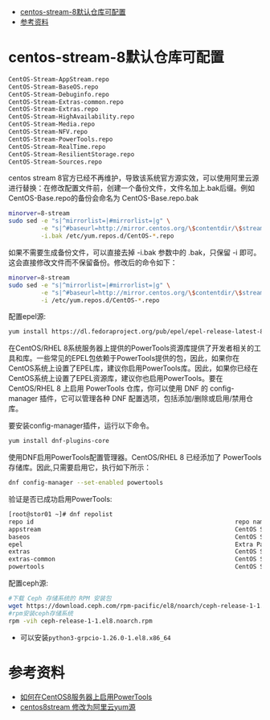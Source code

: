 
- [centos-stream-8默认仓库可配置](#centos-stream-8默认仓库可配置)
- [参考资料](#参考资料)

# centos-stream-8默认仓库可配置
```bash
CentOS-Stream-AppStream.repo
CentOS-Stream-BaseOS.repo
CentOS-Stream-Debuginfo.repo
CentOS-Stream-Extras-common.repo
CentOS-Stream-Extras.repo
CentOS-Stream-HighAvailability.repo
CentOS-Stream-Media.repo
CentOS-Stream-NFV.repo
CentOS-Stream-PowerTools.repo
CentOS-Stream-RealTime.repo
CentOS-Stream-ResilientStorage.repo
CentOS-Stream-Sources.repo
```

centos stream 8官方已经不再维护，导致该系统官方源实效，可以使用阿里云源进行替换：在修改配置文件前，创建一个备份文件，文件名加上.bak后缀。例如CentOS-Base.repo的备份会命名为 CentOS-Base.repo.bak
```bash
minorver=8-stream
sudo sed -e "s|^mirrorlist=|#mirrorlist=|g" \
         -e "s|^#baseurl=http://mirror.centos.org/\$contentdir/\$stream|baseurl=https://mirrors.aliyun.com/centos-vault/$minorver|g" \
         -i.bak /etc/yum.repos.d/CentOS-*.repo
```
如果不需要生成备份文件，可以直接去掉 -i.bak 参数中的 .bak，只保留 -i 即可。这会直接修改文件而不保留备份。修改后的命令如下：
```bash
minorver=8-stream
sudo sed -e "s|^mirrorlist=|#mirrorlist=|g" \
         -e "s|^#baseurl=http://mirror.centos.org/\$contentdir/\$stream|baseurl=https://mirrors.aliyun.com/centos-vault/$minorver|g" \
         -i /etc/yum.repos.d/CentOS-*.repo
```


配置epel源:
```bash
yum install https://dl.fedoraproject.org/pub/epel/epel-release-latest-8.noarch.rpm
```

在CentOS/RHEL 8系统服务器上提供的PowerTools资源库提供了开发者相关的工具和库。一些常见的EPEL包依赖于PowerTools提供的包，因此，如果你在CentOS系统上设置了EPEL库，建议你启用PowerTools库。因此，如果你已经在CentOS系统上设置了EPEL资源库，建议你也启用PowerTools。要在 CentOS/RHEL 8 上启用 PowerTools 仓库，你可以使用 DNF 的 config-manager 插件，它可以管理各种 DNF 配置选项，包括添加/删除或启用/禁用仓库。

要安装config-manager插件，运行以下命令。
```bash
yum install dnf-plugins-core
```
使用DNF启用PowerTools配置管理器。CentOS/RHEL 8 已经添加了 PowerTools 存储库。因此,只需要启用它，执行如下所示：
```bash
dnf config-manager --set-enabled powertools
```
验证是否已成功启用PowerTools:
```bash
[root@stor01 ~]# dnf repolist
repo id                                                        repo name
appstream                                                      CentOS Stream 8 - AppStream
baseos                                                         CentOS Stream 8 - BaseOS
epel                                                           Extra Packages for Enterprise Linux 8 - x86_64
extras                                                         CentOS Stream 8 - Extras
extras-common                                                  CentOS Stream 8 - Extras common packages
powertools                                                     CentOS Stream 8 - PowerTools
```

配置ceph源:
```bash
#下载 Ceph 存储系统的 RPM 安装包
wget https://download.ceph.com/rpm-pacific/el8/noarch/ceph-release-1-1.el8.noarch.rpm --no-check-certificate
#rpm安装ceph存储系统
rpm -vih ceph-release-1-1.el8.noarch.rpm
```
* 可以安装`python3-grpcio-1.26.0-1.el8.x86_64`


# 参考资料
* [如何在CentOS8服务器上启用PowerTools](https://www.a5idc.com/helpcontent/232.html)
* [centos8stream 修改为阿里云yum源](https://blog.csdn.net/ly1358152944/article/details/141862695)


